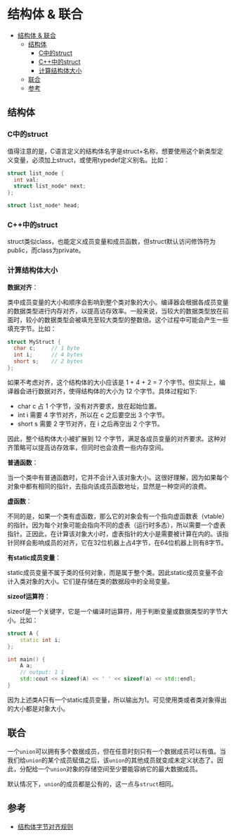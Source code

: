 # 结构体 & 联合

- [结构体 \& 联合](#结构体--联合)
  - [结构体](#结构体)
    - [C中的struct](#c中的struct)
    - [C++中的struct](#c中的struct-1)
    - [计算结构体大小](#计算结构体大小)
  - [联合](#联合)
  - [参考](#参考)

## 结构体

### C中的struct

值得注意的是，C语言定义的结构体名字是struct+名称，想要使用这个新类型定义变量，必须加上struct，或使用typedef定义别名。比如：

```c++
struct list_node {
  int val;
  struct list_node* next;
};

struct list_node* head;
```

### C++中的struct

struct类似class，也能定义成员变量和成员函数，但struct默认访问修饰符为public，而class为private。

### 计算结构体大小

**数据对齐**：

类中成员变量的大小和顺序会影响到整个类对象的大小。编译器会根据各成员变量的数据类型进行内存对齐，以提高访存效率。一般来说，当较大的数据类型放在前面时，较小的数据类型会被填充至较大类型的整数倍。这个过程中可能会产生一些填充字节。比如：

```c++
struct MyStruct {
  char c;     // 1 byte
  int i;      // 4 bytes
  short s;    // 2 bytes
};
```

如果不考虑对齐，这个结构体的大小应该是 1 + 4 + 2 = 7 个字节。但实际上，编译器会进行数据对齐，使得结构体的大小为 12 个字节。具体过程如下:

- char c 占 1 个字节，没有对齐要求，放在起始位置。
- int i 需要 4 字节对齐，所以在 c 之后要空出 3 个字节。
- short s 需要 2 字节对齐，在 i 之后再空出 2 个字节。

因此，整个结构体大小被扩展到 12 个字节，满足各成员变量的对齐要求。这种对齐策略可以提高访存效率，但同时也会浪费一些内存空间。

**普通函数**：

当一个类中有普通函数时，它并不会计入该对象大小。这很好理解，因为如果每个对象中都有相同的指针，去指向该成员函数地址，显然是一种空间的浪费。

**虚函数**：

不同的是，如果一个类有虚函数，那么它的对象会有一个指向虚函数表（vtable）的指针。因为每个对象可能会指向不同的虚表（运行时多态），所以需要一个虚表指针。正因此，在计算该对象大小时，虚表指针的大小是需要被计算在内的。该指针同样会影响成员的对齐，它在32位机器上占4字节，在64位机器上则有8字节。

**有static成员变量**：

static成员变量不属于类的任何对象，而是属于整个类。因此static成员变量不会计入类对象的大小。它们是存储在类的数据段中的全局变量。

**sizeof运算符**：

sizeof是一个关键字，它是一个编译时运算符，用于判断变量或数据类型的字节大小。比如：

```c++
struct A {
    static int i;
};

int main() {
    A a;
    // output: 1 1
    std::cout << sizeof(A) << ' ' << sizeof(a) << std::endl;
}
```

因为上述类A只有一个static成员变量，所以输出为1。可见使用类或者类对象得出的大小都是对象大小。

## 联合

一个`union`可以拥有多个数据成员，但在任意时刻只有一个数据成员可以有值。当我们给`union`的某个成员赋值之后，该`union`的其他成员就变成未定义状态了。因此，分配给一个`union`对象的存储空间至少要能容纳它的最大数据成员。

默认情况下，`union`的成员都是公有的，这一点与`struct`相同。

## 参考

- [结构体字节对齐规则](https://www.cnblogs.com/heart-flying/p/9556401.html)
